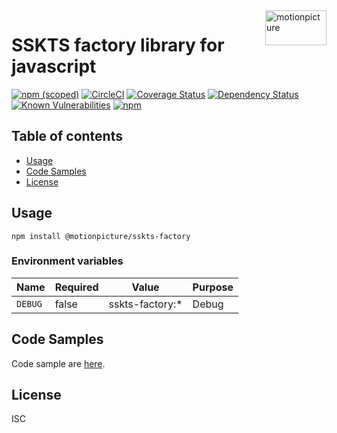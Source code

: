 <img src="https://motionpicture.jp/images/common/logo_01.svg" alt="motionpicture" title="motionpicture" align="right" height="56" width="98"/>

# SSKTS factory library for javascript

[![npm (scoped)](https://img.shields.io/npm/v/@motionpicture/sskts-factory.svg)](https://www.npmjs.com/package/@motionpicture/sskts-factory)
[![CircleCI](https://circleci.com/gh/motionpicture/sskts-factory.svg?style=shield)](https://circleci.com/gh/motionpicture/sskts-factory)
[![Coverage Status](https://coveralls.io/repos/github/motionpicture/sskts-factory/badge.svg?branch=master)](https://coveralls.io/github/motionpicture/sskts-factory?branch=master)
[![Dependency Status](https://img.shields.io/david/motionpicture/sskts-factory.svg)](https://david-dm.org/motionpicture/sskts-factory)
[![Known Vulnerabilities](https://snyk.io/test/github/motionpicture/sskts-factory/badge.svg)](https://snyk.io/test/github/motionpicture/sskts-factory)
[![npm](https://img.shields.io/npm/dm/@motionpicture/sskts-factory.svg)](https://nodei.co/npm/@motionpicture/sskts-factory/)

## Table of contents

* [Usage](#usage)
* [Code Samples](#code-samples)
* [License](#license)

## Usage

```shell
npm install @motionpicture/sskts-factory
```

### Environment variables

| Name    | Required | Value           | Purpose |
|---------|----------|-----------------|---------|
| `DEBUG` | false    | sskts-factory:* | Debug   |

## Code Samples

Code sample are [here](https://github.com/motionpicture/sskts-factory/tree/master/example).

## License

ISC
